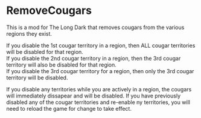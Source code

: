 # RemoveCougars
This is a mod for The Long Dark that removes cougars from the various regions they exist.

If you disable the 1st cougar territory in a region, then ALL cougar territories will be disabled for that region.  
If you disable the 2nd cougar territory in a region, then the 3rd cougar territory will also be disabled for that region.  
If you disable the 3rd cougar territory for a region, then only the 3rd cougar territory will be disabled.

If you disable any territories while you are actively in a region, the cougars will immediately dissapear and will be disabled.
If you have previously disabled any of the cougar territories and re-enable ny territories, you will need to reload the game for change to take effect.
